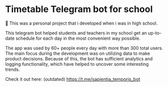 # Timetable Telegram bot for school

👀 This was a personal project that i developed when i was in high school.

This telegram bot helped students and teachers in my school get an up-to-date schedule for each day in the most convenient way possible.

The app was used by 60+ people every day with more than 300 total users. The main focus during the development was on utilizing data to make product decisions. Because of this, the bot has sufficient analytics and logging functionality, which have helped to uncover some interesting trends.

Check it out here: (outdated) https://t.me/sapientia_temporis_bot
